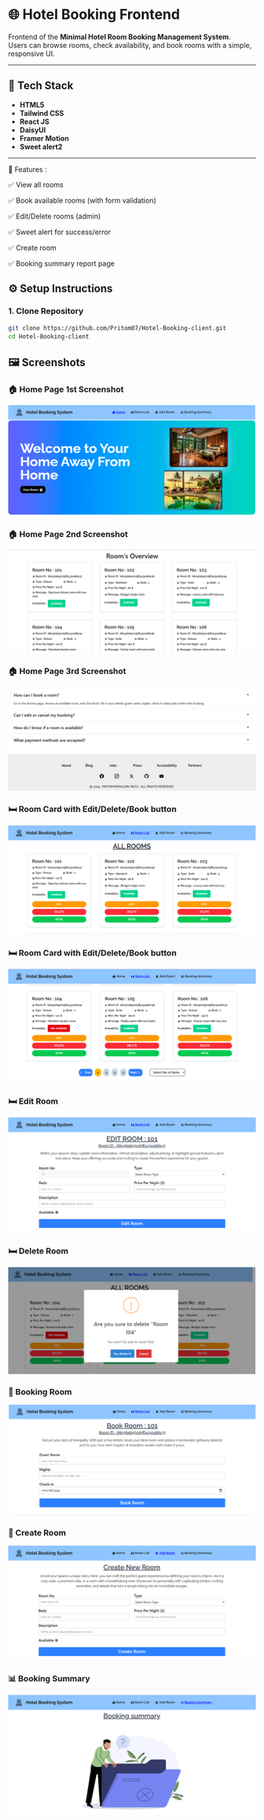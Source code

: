 # 🌐 Hotel Booking Frontend

Frontend of the **Minimal Hotel Room Booking Management System**.  
Users can browse rooms, check availability, and book rooms with a simple, responsive UI.

---

## 🚀 Tech Stack

- **HTML5**
- **Tailwind CSS**
- **React JS**
- **DaisyUI**
- **Framer Motion**
- **Sweet alert2**

---

📌 Features :

✅ View all rooms

✅ Book available rooms (with form validation)

✅ Edit/Delete rooms (admin)

✅ Sweet alert for success/error

✅ Create room

✅ Booking summary report page

## ⚙️ Setup Instructions

### 1. Clone Repository

```bash
git clone https://github.com/Pritom07/Hotel-Booking-client.git
cd Hotel-Booking-client
```

## 🖼️ Screenshots

### 🏠 Home Page 1st Screenshot
![Home Page 1](/screenshots/homepage1.PNG)

### 🏠 Home Page 2nd Screenshot
![Home Page 2](/screenshots/homepage2.PNG)

### 🏠 Home Page 3rd Screenshot
![Home Page 3](/screenshots/homepage3.PNG)

### 🛏️ Room Card with Edit/Delete/Book button
![Room List 1](/screenshots/Roomlist1.PNG)

### 🛏️ Room Card with Edit/Delete/Book button
![Room List 2](./screenshots/Roomlist2.PNG)

### 🛏️ Edit Room
![Edit Room](/screenshots/Editroom.PNG)

### 🛏️ Delete Room
![Delete Room](/screenshots/Deleteroom.PNG)

### 📖 Booking Room
![Booking Room](/screenshots/Bookroom.PNG)

### 📖 Create Room
![Create Room](/screenshots/Createroom.PNG)

### 📊 Booking Summary
![Booking Summary](/screenshots/Bookingsummary.PNG)

